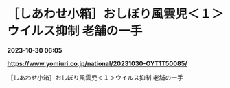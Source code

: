 # ［しあわせ小箱］おしぼり風雲児＜１＞ウイルス抑制 老舗の一手

**2023-10-30 06:05**

**https://www.yomiuri.co.jp/national/20231030-OYT1T50085/**

［しあわせ小箱］おしぼり風雲児＜１＞ウイルス抑制 老舗の一手